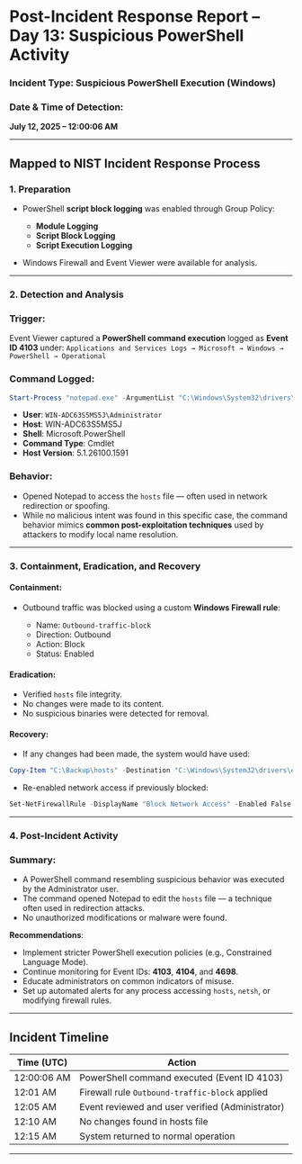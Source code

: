 

# **Post-Incident Response Report – Day 13: Suspicious PowerShell Activity**

### **Incident Type**: Suspicious PowerShell Execution (Windows)

### **Date & Time of Detection**:

**July 12, 2025 – 12:00:06 AM**

---

##  **Mapped to NIST Incident Response Process**

### **1. Preparation**

* PowerShell **script block logging** was enabled through Group Policy:

  * **Module Logging**
  * **Script Block Logging**
  * **Script Execution Logging**

* Windows Firewall and Event Viewer were available for analysis.

---

### **2. Detection and Analysis**

### **Trigger**:
Event Viewer captured a **PowerShell command execution** logged as **Event ID 4103** under:
`Applications and Services Logs → Microsoft → Windows → PowerShell → Operational`

### **Command Logged**:

```powershell
Start-Process "notepad.exe" -ArgumentList "C:\Windows\System32\drivers\etc\hosts"
```

- **User**: `WIN-ADC63S5MS5J\Administrator`
-  **Host**: WIN-ADC63S5MS5J
-  **Shell**: Microsoft.PowerShell
-  **Command Type**: Cmdlet
-  **Host Version**: 5.1.26100.1591

### **Behavior**:

* Opened Notepad to access the `hosts` file — often used in network redirection or spoofing.
* While no malicious intent was found in this specific case, the command behavior mimics **common post-exploitation techniques** used by attackers to modify local name resolution.

---

### **3. Containment, Eradication, and Recovery**

####  Containment:

* Outbound traffic was blocked using a custom **Windows Firewall rule**:

  * Name: `Outbound-traffic-block`
  * Direction: Outbound
  * Action: Block
  * Status: Enabled

#### Eradication:

* Verified `hosts` file integrity.
* No changes were made to its content.
* No suspicious binaries were detected for removal.

#### Recovery:

* If any changes had been made, the system would have used:

```powershell
Copy-Item "C:\Backup\hosts" -Destination "C:\Windows\System32\drivers\etc\hosts" -Force
```

* Re-enabled network access if previously blocked:

```powershell
Set-NetFirewallRule -DisplayName "Block Network Access" -Enabled False
```

---

### **4. Post-Incident Activity**

### **Summary**:

* A PowerShell command resembling suspicious behavior was executed by the Administrator user.
* The command opened Notepad to edit the `hosts` file — a technique often used in redirection attacks.
* No unauthorized modifications or malware were found.

 **Recommendations**:

* Implement stricter PowerShell execution policies (e.g., Constrained Language Mode).
* Continue monitoring for Event IDs: **4103**, **4104**, and **4698**.
* Educate administrators on common indicators of misuse.
* Set up automated alerts for any process accessing `hosts`, `netsh`, or modifying firewall rules.

---

##  **Incident Timeline**

| **Time (UTC)** | **Action**                                       |
| -------------- | ------------------------------------------------ |
| 12:00:06 AM    | PowerShell command executed (Event ID 4103)      |
| 12:01 AM       | Firewall rule `Outbound-traffic-block` applied   |
| 12:05 AM       | Event reviewed and user verified (Administrator) |
| 12:10 AM       | No changes found in hosts file                   |
| 12:15 AM       | System returned to normal operation              |

---



